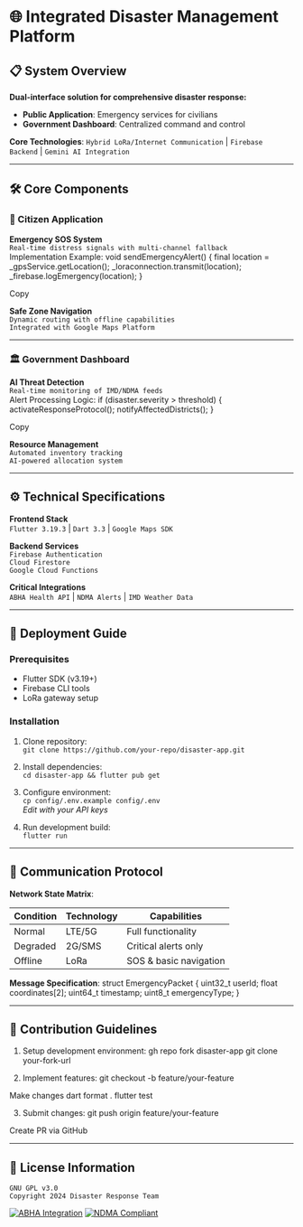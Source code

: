 # 🌐 Integrated Disaster Management Platform

## 📋 System Overview

**Dual-interface solution for comprehensive disaster response:**

- **Public Application**: Emergency services for civilians
- **Government Dashboard**: Centralized command and control

**Core Technologies**:
`Hybrid LoRa/Internet Communication` | `Firebase Backend` | `Gemini AI Integration`

---

## 🛠️ Core Components

### 👥 Citizen Application

**Emergency SOS System**  
`Real-time distress signals with multi-channel fallback`  
Implementation Example:
void sendEmergencyAlert() {
final location = _gpsService.getLocation();
_loraconnection.transmit(location);
_firebase.logEmergency(location);
}

Copy

**Safe Zone Navigation**  
`Dynamic routing with offline capabilities`  
`Integrated with Google Maps Platform`

---

### 🏛️ Government Dashboard

**AI Threat Detection**  
`Real-time monitoring of IMD/NDMA feeds`  
Alert Processing Logic:
if (disaster.severity > threshold) {
activateResponseProtocol();
notifyAffectedDistricts();
}

Copy

**Resource Management**  
`Automated inventory tracking`  
`AI-powered allocation system`

---

## ⚙️ Technical Specifications

**Frontend Stack**  
`Flutter 3.19.3` | `Dart 3.3` | `Google Maps SDK`

**Backend Services**  
`Firebase Authentication`  
`Cloud Firestore`  
`Google Cloud Functions`

**Critical Integrations**  
`ABHA Health API` | `NDMA Alerts` | `IMD Weather Data`

---

## 🚀 Deployment Guide

### Prerequisites
- Flutter SDK (v3.19+)
- Firebase CLI tools
- LoRa gateway setup

### Installation
1. Clone repository:  
   `git clone https://github.com/your-repo/disaster-app.git`

2. Install dependencies:  
   `cd disaster-app && flutter pub get`

3. Configure environment:  
   `cp config/.env.example config/.env`  
   *Edit with your API keys*

4. Run development build:  
   `flutter run`

---

## 📡 Communication Protocol

**Network State Matrix**:

| Condition       | Technology | Capabilities                 |
|----------------|------------|------------------------------|
| Normal         | LTE/5G     | Full functionality           |
| Degraded       | 2G/SMS     | Critical alerts only         |
| Offline        | LoRa       | SOS & basic navigation       |

**Message Specification**:
struct EmergencyPacket {
uint32_t userId;
float coordinates[2];
uint64_t timestamp;
uint8_t emergencyType;
}

---

## 🤝 Contribution Guidelines

1. Setup development environment:
gh repo fork disaster-app
git clone your-fork-url


2. Implement features:
git checkout -b feature/your-feature

Make changes
dart format .
flutter test


3. Submit changes:
git push origin feature/your-feature

Create PR via GitHub

---

## 📜 License Information
`GNU GPL v3.0`  
`Copyright 2024 Disaster Response Team`

[![ABHA Integration](https://img.shields.io/badge/ABHA-Integrated-blue)]()
[![NDMA Compliant](https://img.shields.io/badge/NDMA-Certified-green)]()
